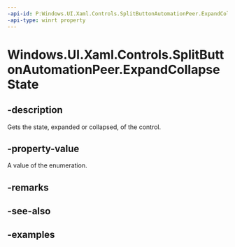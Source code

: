 ```yaml
---
-api-id: P:Windows.UI.Xaml.Controls.SplitButtonAutomationPeer.ExpandCollapseState
-api-type: winrt property
---
```


<!-- Property syntax.
public ExpandCollapseState ExpandCollapseState { get; }
-->

# Windows.UI.Xaml.Controls.SplitButtonAutomationPeer.ExpandCollapseState

## -description

Gets the state, expanded or collapsed, of the control.

## -property-value

A value of the enumeration.

## -remarks

## -see-also

## -examples

